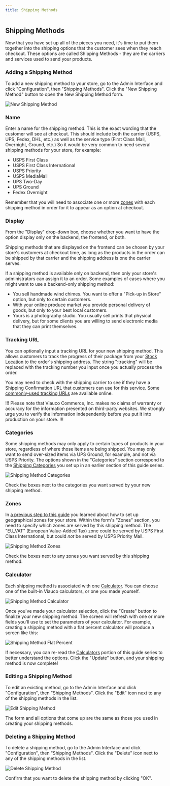 ```yaml
---
title: Shipping Methods
---
```


## Shipping Methods

Now that you have set up all of the pieces you need, it's time to put them together into the shipping options that the customer sees when they reach checkout. These options are called Shipping Methods - they are the carriers and services used to send your products.

### Adding a Shipping Method

To add a new shipping method to your store, go to the Admin Interface and click "Configuration", then "Shipping Methods". Click the "New Shipping Method" button to open the New Shipping Method form.

![New Shipping Method](../../../images/user/shipments/new_shipping_method.jpg)

### Name

Enter a name for the shipping method. This is the exact wording that the customer will see at checkout. This should include both the carrier (USPS, UPS, Fedex, DHL, etc.) as well as the service type (First Class Mail, Overnight, Ground, etc.) So it would be very common to need several shipping methods for your store, for example:

* USPS First Class
* USPS First Class International
* USPS Priority
* USPS MediaMail
* UPS Two-Day
* UPS Ground
* Fedex Overnight

Remember that you will need to associate one or more [zones](#zones) with each shipping method in order for it to appear as an option at checkout.

### Display

From the "Display" drop-down box, choose whether you want to have the option display only on the backend, the frontend, or both.

Shipping methods that are displayed on the frontend can be chosen by your store's customers at checkout time, as long as the products in the order can be shipped by that carrier and the shipping address is one the carrier serves.

If a shipping method is available only on backend, then only your store's administrators can assign it to an order. Some examples of cases where you might want to use a backend-only shipping method:

* You sell handmade wind chimes. You want to offer a "Pick-up in Store" option, but only to certain customers.
* With your online produce market you provide personal delivery of goods, but only to your best local customers.
* Yours is a photography studio. You usually sell prints that physical delivery, but for some clients you are willing to send electronic media that they can print themselves.

### Tracking URL

You can optionally input a tracking URL for your new shipping method. This allows customers to track the progress of their package from your [Stock Location](/user/configuration/configuring_inventory.html) to the order's shipping address. The string ":tracking" will be replaced with the tracking number you input once you actually process the order.

You may need to check with the shipping carrier to see if they have a Shipping Confirmation URL that customers can use for this service. Some [commonly-used tracking URLs](http://verysimple.com/2011/07/06/ups-tracking-url/) are available online.

!!!
Please note that Viauco Commerce, Inc. makes no claims of warranty or accuracy for the information presented on third-party websites. We strongly urge you to verify the information independently before you put it into production on your store.
!!!

### Categories

Some shipping methods may only apply to certain types of products in your store, regardless of where those items are being shipped. You may only want to send over-sized items via UPS Ground, for example, and not via USPS Priority. The options shown in the "Categories" section correspond to the [Shipping Categories](/user/shipments/shipping_categories.html) you set up in an earlier section of this guide series.

![Shipping Method Categories](../../../images/user/shipments/shipping_method_categories.jpg)

Check the boxes next to the categories you want served by your new shipping method.

### Zones

In [a previous step to this guide](/user/shipments/zones.html) you learned about how to set up geographical zones for your store. Within the form's "Zones" section, you need to specify which zones are served by this shipping method. The "EU_VAT" (European Value-Added Tax) zone could be served by USPS First Class International, but could _not_ be served by USPS Priority Mail.

![Shipping Method Zones](../../../images/user/shipments/shipping_method_zones.jpg)

Check the boxes next to any zones you want served by this shipping method.

### Calculator

Each shipping method is associated with one [Calculator](/user/shipments/calculators.html). You can choose one of the built-in Viauco calculators, or one you made yourself.

![Shipping Method Calculator](../../../images/user/shipments/shipping_method_calculator.jpg)

Once you've made your calculator selection, click the "Create" button to finalize your new shipping method. The screen will refresh with one or more fields you'll use to set the parameters of your calculator. For example, creating a shipping method with a flat percent calculator will produce a screen like this:

![Shipping Method Flat Percent](../../../images/user/shipments/shipping_method_flat_percent.jpg)

If necessary, you can re-read the [Calculators](/user/shipments/calculators.html) portion of this guide series to better understand the options. Click the "Update" button, and your shipping method is now complete!

### Editing a Shipping Method

To edit an existing method, go to the Admin Interface and click "Configuration", then "Shipping Methods". Click the "Edit" icon next to any of the shipping methods in the list.

![Edit Shipping Method](../../../images/user/shipments/edit_shipping_method.jpg)

The form and all options that come up are the same as those you used in creating your shipping methods.

### Deleting a Shipping Method

To delete a shipping method, go to the Admin Interface and click "Configuration", then "Shipping Methods". Click the "Delete" icon next to any of the shipping methods in the list.

![Delete Shipping Method](../../../images/user/shipments/delete_shipping_method.jpg)

Confirm that you want to delete the shipping method by clicking "OK".
